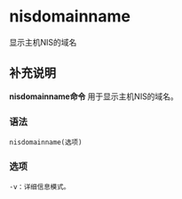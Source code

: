 #  nisdomainname

显示主机NIS的域名

##  补充说明

**nisdomainname命令** 用于显示主机NIS的域名。

###  语法

    
    
    nisdomainname(选项)
    

###  选项

    
    
    -v：详细信息模式。
    


